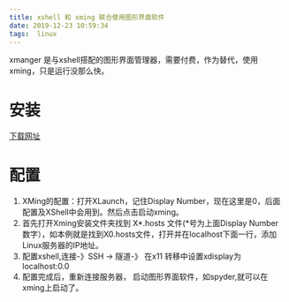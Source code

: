 ```yaml
---
title: xshell 和 xming 联合使用图形界面软件
date: 2019-12-23 10:59:34
tags:  linux
---
```


xmanger 是与xshell搭配的图形界面管理器，需要付费，作为替代，使用xming，只是运行没那么快。

<!--more-->
# 安装
[下载网址](https://sourceforge.net/projects/xming/)

# 配置

1. XMing的配置：打开XLaunch，记住Display Number，现在这里是0，后面配置及XShell中会用到。然后点击启动xming。
2. 首先打开Xming安装文件夹找到 X*.hosts 文件(*号为上面Display Number 数字），如本例就是找到X0.hosts文件，打开并在localhost下面一行，添加Linux服务器的IP地址。
3. 配置xshell,连接-》SSH -> 隧道-》
在x11 转移中设置xdisplay为localhost:0.0
4.  配置完成后，重新连接服务器，
    启动图形界面软件，如spyder,就可以在xming上启动了。

